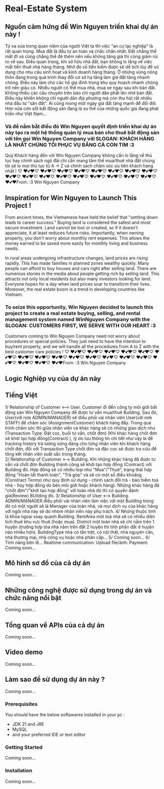 # Real-Estate System

## Nguồn cảm hứng để Win Nguyen triển khai dự án này !
Từ xa xưa trong quan niệm của người Việt ta thì việc “an cư lạc nghiệp” là rất quan trọng. Mua đất là đầu tư an toàn và chắc chắn nhất. Đất chẳng thể mất đi và cũng chẳng thể đẻ thêm nên nếu không tăng giá thì cũng giảm rủi ro về sau. Điều quan trọng, khi sở hữu nhà đất, bạn không lo lắng về việc mất tiền thuê nhà hàng tháng. Nhờ đó số tiền kiếm được sẽ dễ tích lũy để sử dụng cho nhu cầu sinh hoạt và kinh doanh hàng tháng. Ở những vùng nông thôn đang trong quá trình thay đổi cơ sở hạ tầng làm giá đất tăng nhanh chóng. Điều này làm cho các hộ gia đình trong khu quy hoạch nhanh chóng trở nên giàu có. Nhiều người có thể mua nhà, mua xe ngay sau khi bán đất. Không thiếu các câu chuyên trên báo chí người dân phất lên nhờ bán đất. Điều này khiến không chỉ người dân địa phương mà còn thu hút rất nhiều nhà đầu tư "săn đất". Ai cũng mong một ngày giá đất tăng mạnh để đổi đời. Hơn nữa cơn sốt bất động sản đang là xu thế của những quốc gia đang phát triển như Việt Nam...
###  Và để nắm bắt điều đó Win Nguyen quyết định triển khai dự án này tạo ra một hệ thống quản lý mua bán cho thuê bất động sản với tên gọi Win Nguyen Company với SLOGAN: KHÁCH HÀNG LÀ NHẤT CHÚNG TÔI PHỤC VỤ BẰNG CẢ CON TIM :3
Quý Khách hàng đến với Win Nguyen Company không cần lo lắng về thủ tục hay chính sách ngộ đãi chỉ cần mang tâm thế mua/thuê nhà đất chúng tôi sẽ lo mọi thủ tục từ A -> Z và chính sách chăm sóc ưu tiên khách hàng nhất ! ♡ ♥💕❤♡ ♥💕❤♡ ♥💕❤♡ ♥💕❤♡ ♥💕❤♡ ♥💕❤♡ ♥💕❤♡ ♥💕❤♡ ♥💕❤♡ ♥💕❤♡ ♥💕❤♡ ♥💕❤♡ ♥💕❤♡ ♥💕❤♡ ♥💕❤♡ ♥💕❤♡ ♥💕❤♡ ♥💕❤From: :3 Win Nguyen Company

## Inspiration for Win Nguyen to Launch This Project !
From ancient times, the Vietnamese have held the belief that "settling down leads to career success." Buying land is considered the safest and most secure investment. Land cannot be lost or created, so if it doesn't appreciate, it at least reduces future risks. Importantly, when owning property, you don't worry about monthly rent expenses. This allows the money earned to be saved more easily for monthly living and business needs.

In rural areas undergoing infrastructure changes, land prices are rising rapidly. This has made families in planned zones wealthy quickly. Many people can afford to buy houses and cars right after selling land. There are numerous stories in the media about people getting rich by selling land. This attracts not only local residents but also many investors looking for land. Everyone hopes for a day when land prices soar to transform their lives. Moreover, the real estate boom is a trend in developing countries like Vietnam.

### To seize this opportunity, Win Nguyen decided to launch this project to create a real estate buying, selling, and rental management system named WinNguyen Company with the SLOGAN: CUSTOMERS FIRST, WE SERVE WITH OUR HEART :3
Customers coming to Win Nguyen Company need not worry about procedures or special policies. They just need to have the intention to buy/rent property, and we will handle all the procedures from A to Z with the best customer care policies ! ♡ ♥💕❤♡ ♥💕❤♡ ♥💕❤♡ ♥💕❤♡ ♥💕❤♡ ♥💕❤♡ ♥💕❤♡ ♥💕❤♡ ♥💕❤♡ ♥💕❤♡ ♥💕❤♡ ♥💕❤♡ ♥💕❤♡ ♥💕❤♡ ♥💕❤♡ ♥💕❤♡ ♥💕❤♡ ♥💕❤From: :3 Win Nguyen Company

## Logic Nghiệp vụ của dự án này
## Tiếng Việt
1/ Relationship of Customer <--> User.
Customer đi đến công ty môi giới bất động sản Win Nguyen Company để được tư vấn mua/thuê Building.
Sau đó, User(với role ADMIN/MANAGER) sẽ điều phối vài nhân viên User(với role STAFF) để chăm sóc (AssignmentCustomer) khách hàng đấy.
Trong quá trình chăm sóc thì giữa nhân viên và khác hàng sẽ có những giao dịch như (Transaction Type: Đặt cọc, buổi tư vấn, chốt đơn) (Khi khác hàng chốt đơn sẽ khởi tạo hợp đồng(Contract) ), lý do lưu thông tin chi tiết như vậy là để tracking history trả lương xứng đáng cho từng nhân viên khi khách hàng chốt đơn, đối với Transaction Type chốt đơn và đặc cọc sẽ được tra cứu để tổng kết nhân viên xuất sắc trong tháng.
<br/>
2/ Relationship of Customer <--> Building.
Khi những khác hàng đã được tư vấn và chốt đơn Building thành công sẽ khởi tạo hợp đồng (Contract) với Building đó.
Hợp đồng sẽ có nhiều loại như "Mua"/"Thuê", trạng thái hợp đồng "Hoàn tất thanh toán", "Trả góp" và sẽ có một số điều khoảng (Constract Terms) như quy định sử dụng - chính sách đổi trả - bảo hiểm toà nhà - hủy hợp đồng do bên môi giới hoặc khách hàng).
Những khác hàng đã "chốt đơn"/"khởi tạo hợp đồng" với toàn nhà đó thì có quyền đánh giá(Review) BUilding đó.
3/ Relationship of User <--> Building.
ADMIN/MANAGER điều phối vài nhân viên làm việc với một Building trong đó có một người sẽ là Manager của toàn nhà, và mọi dịch vụ của khác hàng với ngôi nhà này sẽ do nhóm nhân viên này phụ trách.
4/ Những thuộc tính là khóa ngoại xoay quanh Building.
RentArea một toà nhà sẽ có nhiều diện tích thuê khu vực thuê (hoặc mua).
District một toàn nhà sẽ chỉ nằm trên 1 huyện (trường hợp tòa nhà nằm trên đất 2 huyện thì tính phần đất ở huyện nào nhiều hơn).
BuildingType nhà có tần trệt, có nội thất, nhà nguyên căn, nhà thương mại, nhà công vụ hoặc nhà phân cấp...
5/ Coming soon...
6/ Tính năng bên lề...
Realtime communication: 
Upload file/ảnh:
Payment:
Coming soon...

## Mô hình sơ đồ của cả dự án 
Coming soon...

## Những công nghệ được sử dụng trong dự án và chức năng nổi bật
Coming soon...

## Tổng quan về APIs của cả dự án
Coming soon...

## Video demo
Coming soon...

## Làm sao để sử dụng dự án này ?
Coming soon...

### Prerequisites
  You should have the below softawares installed in your pc :
  * JDK 21 and JRE
  * MySQL
  * and your preferred IDE or text editor
### Getting Started
Coming soon...

### Installation
Coming soon...

